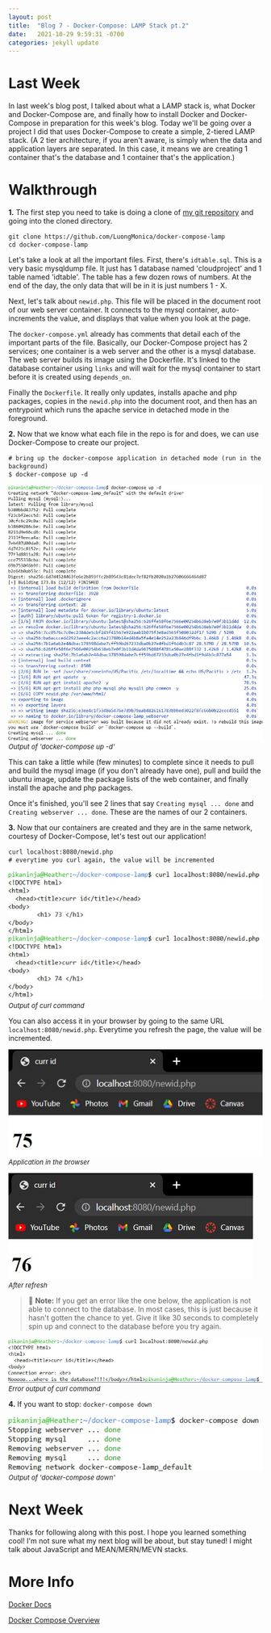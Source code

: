```yaml
---
layout: post
title:  "Blog 7 - Docker-Compose: LAMP Stack pt.2"
date:   2021-10-29 9:59:31 -0700
categories: jekyll update
---
```


# **Last Week**
In last week's blog post, I talked about what a LAMP stack is, what Docker and Docker-Compose are, and finally how to install Docker and Docker-Compose in preparation for this week's blog. Today we'll be going over a project I did that uses Docker-Compose to create a simple, 2-tiered LAMP stack. (A 2 tier architecture, if you aren't aware, is simply when the data and application layers are separated. In this case, it means we are creating 1 container that's the database and 1 container that's the application.)

# **Walkthrough**
**1.** The first step you need to take is doing a clone of [my git repository](https://github.com/LuongMonica/docker-compose-lamp) and going into the cloned directory.
```
git clone https://github.com/LuongMonica/docker-compose-lamp
cd docker-compose-lamp
```

Let's take a look at all the important files. First, there's `idtable.sql`. This is a very basic mysqldump file. It just has 1 database named 'cloudproject' and 1 table named 'idtable'. The table has a few dozen rows of numbers. At the end of the day, the only data that will be in it is just numbers 1 - X. 

Next, let's talk about `newid.php`. This file will be placed in the document root of our web server container. It connects to the mysql container, auto-increments the value, and displays that value when you look at the page. 

The `docker-compose.yml` already has comments that detail each of the important parts of the file. Basically, our Docker-Compose project has 2 services; one container is a web server and the other is a mysql database. The web server builds its image using the Dockerfile. It's linked to the database container using `links` and will wait for the mysql container to start before it is created using `depends_on`.

Finally the `Dockerfile`. It really only updates, installs apache and php packages, copies in the `newid.php` into the document root, and then has an entrypoint which runs the apache service in detached mode in the foreground.

**2.** Now that we know what each file in the repo is for and does, we can use Docker-Compose to create our project.
```
# bring up the docker-compose application in detached mode (run in the background)
$ docker-compose up -d
```

![Docker Compose Command Output](/assets/docker-compose-lamp-ss.jpg)<br/><font size="2.75px"><em>Output of 'docker-compose up -d'</em></font>

This can take a little while (few minutes) to complete since it needs to pull and build the mysql image (if you don't already have one), pull and build the ubuntu image, update the package lists of the web container, and finally install the apache and php packages.

Once it's finished, you'll see 2 lines that say `Creating mysql ... done` and `Creating webserver ... done`. These are the names of our 2 containers.

**3.** Now that our containers are created and they are in the same network, courtesy of Docker-Compose, let's test out our application!
```
curl localhost:8080/newid.php
# everytime you curl again, the value will be incremented
```

![Curl](/assets/docker-compose-curl-ss.jpg)<br/><font size="2.75px"><em>Output of curl command</em></font>

You can also access it in your browser by going to the same URL `localhost:8080/newid.php`. Everytime you refresh the page, the value will be incremented.

![Browser](/assets/docker-compose-browser-ss.jpg)<br/><font size="2.75px"><em>Application in the browser</em></font>

![Browser Refresh](/assets/docker-compose-browser-refresh-ss.jpg)<br/><font size="2.75px"><em>After refresh</em></font>

> &#128216; **Note:** If you get an error like the one below, the application is not able to connect to the database. In most cases, this is just because it hasn't gotten the chance to yet. Give it like 30 seconds to completely spin up and connect to the database before you try again.

![Curl Error](/assets/docker-compose-curl-error.jpg)<br/><font size="2.75px"><em>Error output of curl command</em></font>

**4.** If you want to stop: `docker-compose down`

![Docker-compose down](/assets/docker-compose-down.jpg)<br/><font size="2.75px"><em>Output of 'docker-compose down'</em></font>

# **Next Week**
Thanks for following along with this post. I hope you learned something cool! I'm not sure what my next blog will be about, but stay tuned! I might talk about JavaScript and MEAN/MERN/MEVN stacks. 

# **More Info**
[Docker Docs](https://docs.docker.com/)

[Docker Compose Overview](https://docs.docker.com/compose/)